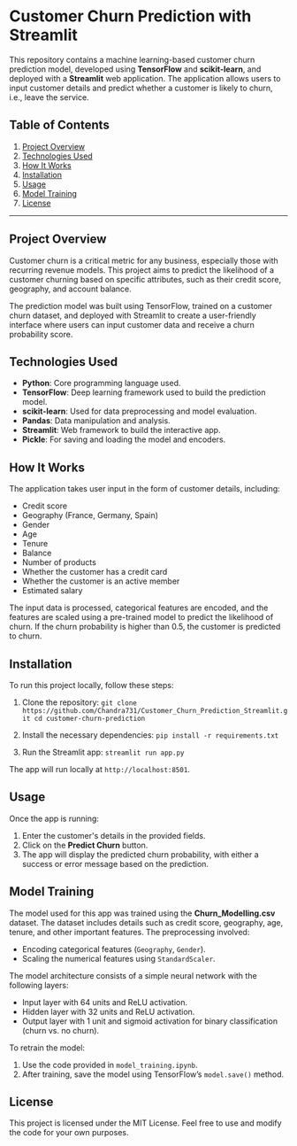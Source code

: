 
# Customer Churn Prediction with Streamlit

This repository contains a machine learning-based customer churn prediction model, developed using **TensorFlow** and **scikit-learn**, and deployed with a **Streamlit** web application. The application allows users to input customer details and predict whether a customer is likely to churn, i.e., leave the service.

## Table of Contents
1. [Project Overview](#project-overview)
2. [Technologies Used](#technologies-used)
3. [How It Works](#how-it-works)
4. [Installation](#installation)
5. [Usage](#usage)
6. [Model Training](#model-training)
7. [License](#license)

---

## Project Overview
Customer churn is a critical metric for any business, especially those with recurring revenue models. This project aims to predict the likelihood of a customer churning based on specific attributes, such as their credit score, geography, and account balance.

The prediction model was built using TensorFlow, trained on a customer churn dataset, and deployed with Streamlit to create a user-friendly interface where users can input customer data and receive a churn probability score.

## Technologies Used
- **Python**: Core programming language used.
- **TensorFlow**: Deep learning framework used to build the prediction model.
- **scikit-learn**: Used for data preprocessing and model evaluation.
- **Pandas**: Data manipulation and analysis.
- **Streamlit**: Web framework to build the interactive app.
- **Pickle**: For saving and loading the model and encoders.
  
## How It Works
The application takes user input in the form of customer details, including:
- Credit score
- Geography (France, Germany, Spain)
- Gender
- Age
- Tenure
- Balance
- Number of products
- Whether the customer has a credit card
- Whether the customer is an active member
- Estimated salary

The input data is processed, categorical features are encoded, and the features are scaled using a pre-trained model to predict the likelihood of churn. If the churn probability is higher than 0.5, the customer is predicted to churn.

## Installation
To run this project locally, follow these steps:

1. Clone the repository:
   `git clone https://github.com/Chandra731/Customer_Churn_Prediction_Streamlit.git
   cd customer-churn-prediction `

2. Install the necessary dependencies:
   `pip install -r requirements.txt `

3. Run the Streamlit app:
   `streamlit run app.py `

The app will run locally at `http://localhost:8501`.

## Usage
Once the app is running:
1. Enter the customer's details in the provided fields.
2. Click on the **Predict Churn** button.
3. The app will display the predicted churn probability, with either a success or error message based on the prediction.

## Model Training
The model used for this app was trained using the **Churn_Modelling.csv** dataset. The dataset includes details such as credit score, geography, age, tenure, and other important features. The preprocessing involved:
- Encoding categorical features (`Geography`, `Gender`).
- Scaling the numerical features using `StandardScaler`.

The model architecture consists of a simple neural network with the following layers:
- Input layer with 64 units and ReLU activation.
- Hidden layer with 32 units and ReLU activation.
- Output layer with 1 unit and sigmoid activation for binary classification (churn vs. no churn).

To retrain the model:
1. Use the code provided in `model_training.ipynb`.
2. After training, save the model using TensorFlow’s `model.save()` method.

## License
This project is licensed under the MIT License. Feel free to use and modify the code for your own purposes.

